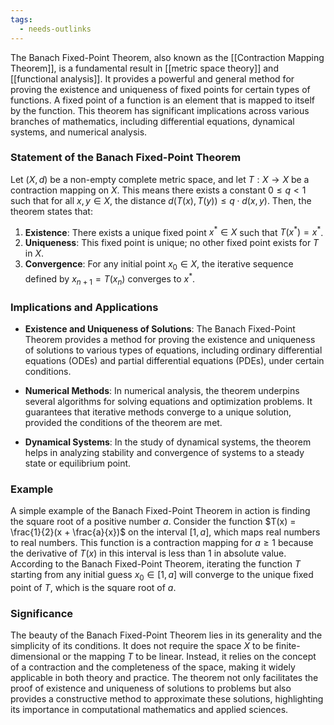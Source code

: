 ```yaml
---
tags:
  - needs-outlinks
---
```

The Banach Fixed-Point Theorem, also known as the [[Contraction Mapping Theorem]], is a fundamental result in [[metric space theory]] and [[functional analysis]]. It provides a powerful and general method for proving the existence and uniqueness of fixed points for certain types of functions. A fixed point of a function is an element that is mapped to itself by the function. This theorem has significant implications across various branches of mathematics, including differential equations, dynamical systems, and numerical analysis.

### Statement of the Banach Fixed-Point Theorem

Let $(X, d)$ be a non-empty complete metric space, and let $T: X \rightarrow X$ be a contraction mapping on $X$. This means there exists a constant $0 \leq q < 1$ such that for all $x, y \in X$, the distance $d(T(x), T(y)) \leq q \cdot d(x, y)$. Then, the theorem states that:

1. **Existence**: There exists a unique fixed point $x^* \in X$ such that $T(x^*) = x^*$.
2. **Uniqueness**: This fixed point is unique; no other fixed point exists for $T$ in $X$.
3. **Convergence**: For any initial point $x_0 \in X$, the iterative sequence defined by $x_{n+1} = T(x_n)$ converges to $x^*$.

### Implications and Applications

- **Existence and Uniqueness of Solutions**: The Banach Fixed-Point Theorem provides a method for proving the existence and uniqueness of solutions to various types of equations, including ordinary differential equations (ODEs) and partial differential equations (PDEs), under certain conditions.
  
- **Numerical Methods**: In numerical analysis, the theorem underpins several algorithms for solving equations and optimization problems. It guarantees that iterative methods converge to a unique solution, provided the conditions of the theorem are met.
  
- **Dynamical Systems**: In the study of dynamical systems, the theorem helps in analyzing stability and convergence of systems to a steady state or equilibrium point.

### Example

A simple example of the Banach Fixed-Point Theorem in action is finding the square root of a positive number $a$. Consider the function $T(x) = \frac{1}{2}(x + \frac{a}{x})$ on the interval $[1, a]$, which maps real numbers to real numbers. This function is a contraction mapping for $a \geq 1$ because the derivative of $T(x)$ in this interval is less than 1 in absolute value. According to the Banach Fixed-Point Theorem, iterating the function $T$ starting from any initial guess $x_0 \in [1, a]$ will converge to the unique fixed point of $T$, which is the square root of $a$.

### Significance

The beauty of the Banach Fixed-Point Theorem lies in its generality and the simplicity of its conditions. It does not require the space $X$ to be finite-dimensional or the mapping $T$ to be linear. Instead, it relies on the concept of a contraction and the completeness of the space, making it widely applicable in both theory and practice. The theorem not only facilitates the proof of existence and uniqueness of solutions to problems but also provides a constructive method to approximate these solutions, highlighting its importance in computational mathematics and applied sciences.